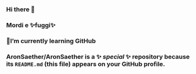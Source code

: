 ### Hi there 👋
### Mordi e ✨fuggi✨
### 🌱I’m currently learning GitHub
### AronSaether/AronSaether is a ✨ **_special_** ✨ repository because its `README.md` (this file) appears on your GitHub profile.

